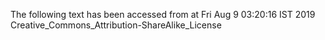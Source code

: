 The following text has been accessed from at Fri Aug 9 03:20:16 IST 2019
Creative_Commons_Attribution-ShareAlike_License
